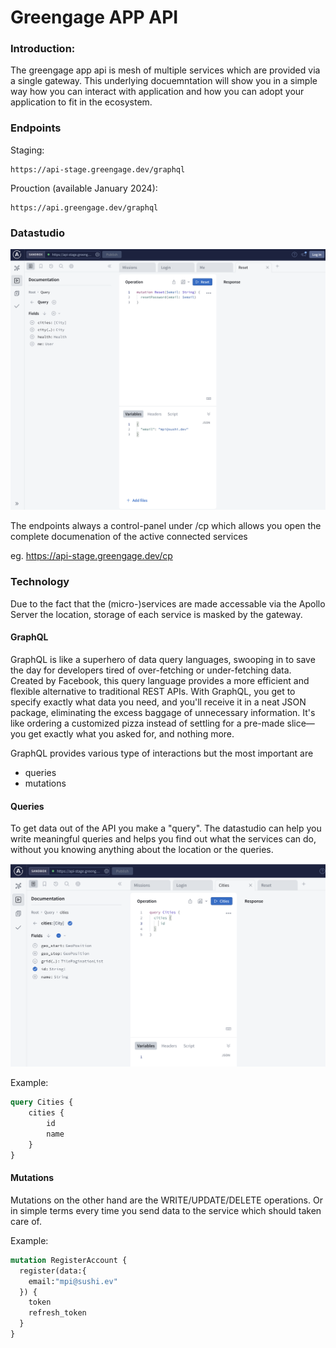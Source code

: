 # Greengage APP API

### Introduction:
The greengage app api is mesh of multiple services which are provided via a single gateway. This underlying docuemntation will show you in a simple way how you can interact with application and how you can adopt your application to fit in the ecosystem.

### Endpoints

Staging:
```
https://api-stage.greengage.dev/graphql
```

Prouction (available January 2024):
```
https://api.greengage.dev/graphql
```

### Datastudio

![DataStudio](images/cp-01.png)

The endpoints always a control-panel under /cp which allows you open the complete documenation of the active connected services

eg. https://api-stage.greengage.dev/cp

### Technology

Due to the fact that the (micro-)services are made accessable via the Apollo Server the location, storage of each service is masked by the gateway.

#### GraphQL

GraphQL is like a superhero of data query languages, swooping in to save the day for developers tired of over-fetching or under-fetching data. Created by Facebook, this query language provides a more efficient and flexible alternative to traditional REST APIs. With GraphQL, you get to specify exactly what data you need, and you'll receive it in a neat JSON package, eliminating the excess baggage of unnecessary information. It's like ordering a customized pizza instead of settling for a pre-made slice—you get exactly what you asked for, and nothing more.

GraphQL provides various type of interactions but the most important are
- queries
- mutations

#### Queries

To get data out of the API you make a "query". The datastudio can help you write meaningful queries and helps you find out what the services can do, without you knowing anything about the location or the queries.

![DataStudio](images/cp-02.png)

Example:
```graphql 
query Cities {
    cities {
        id
        name
    }
}
```

#### Mutations

Mutations on the other hand are the WRITE/UPDATE/DELETE operations. Or in simple terms every time you send data to the service which should taken care of.

Example:
```graphql
mutation RegisterAccount {
  register(data:{
    email:"mpi@sushi.ev"
  }) {
    token
    refresh_token
  }
}
``````

